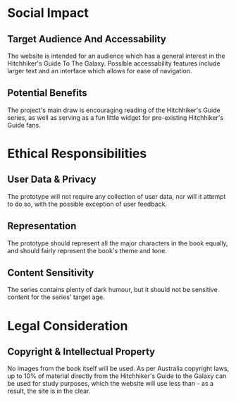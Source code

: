 # Social Impact

## Target Audience And Accessability
The website is intended for an audience which has a general interest in the Hitchhiker's Guide To The Galaxy.
Possible accessability features include larger text and an interface which allows for ease of navigation.

## Potential Benefits
The project's main draw is encouraging reading of the Hitchhiker's Guide series, as well as serving as a fun little widget for pre-existing Hitchhiker's Guide fans.

# Ethical Responsibilities

## User Data & Privacy
The prototype will not require any collection of user data, nor will it attempt to do so, with the possible exception of user feedback.

## Representation
The prototype should represent all the major characters in the book equally, and should fairly represent the book's theme and tone.

## Content Sensitivity
The series contains plenty of dark humour, but it should not be sensitive content for the series' target age.

# Legal Consideration

## Copyright & Intellectual Property
No images from the book itself will be used. As per Australia copyright laws, up to 10% of material directly from the Hitchhiker's Guide to the Galaxy can be used for study purposes, which the website will use less than - as a result, the site is in the clear.